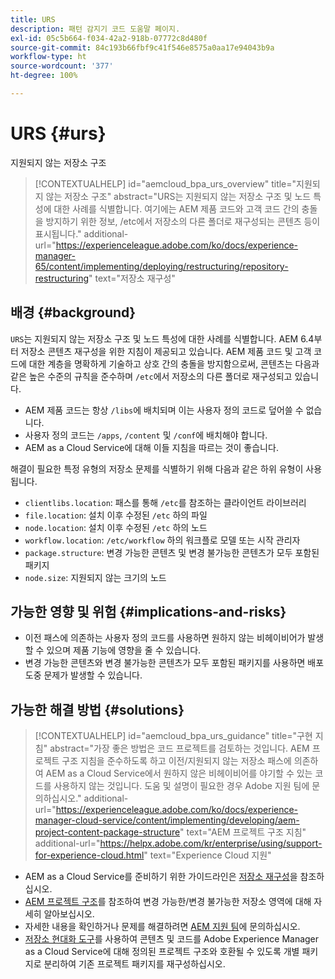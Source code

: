 ```yaml
---
title: URS
description: 패턴 감지기 코드 도움말 페이지.
exl-id: 05c5b664-f034-42a2-918b-07772c8d480f
source-git-commit: 84c193b66fbf9c41f546e8575a0aa17e94043b9a
workflow-type: ht
source-wordcount: '377'
ht-degree: 100%

---
```


# URS {#urs}

지원되지 않는 저장소 구조

>[!CONTEXTUALHELP]
>id="aemcloud_bpa_urs_overview"
>title="지원되지 않는 저장소 구조"
>abstract="URS는 지원되지 않는 저장소 구조 및 노드 특성에 대한 사례를 식별합니다. 여기에는 AEM 제품 코드와 고객 코드 간의 충돌을 방지하기 위한 정보, /etc에서 저장소의 다른 폴더로 재구성되는 콘텐츠 등이 표시됩니다."
>additional-url="https://experienceleague.adobe.com/ko/docs/experience-manager-65/content/implementing/deploying/restructuring/repository-restructuring" text="저장소 재구성"

## 배경 {#background}

`URS`는 지원되지 않는 저장소 구조 및 노드 특성에 대한 사례를 식별합니다. AEM 6.4부터 저장소 콘텐츠 재구성을 위한 지침이 제공되고 있습니다. AEM 제품 코드 및 고객 코드에 대한 계층을 명확하게 기술하고 상호 간의 충돌을 방지함으로써, 콘텐츠는 다음과 같은 높은 수준의 규칙을 준수하며 `/etc`에서 저장소의 다른 폴더로 재구성되고 있습니다.

* AEM 제품 코드는 항상 `/libs`에 배치되며 이는 사용자 정의 코드로 덮어쓸 수 없습니다.
* 사용자 정의 코드는 `/apps`, `/content` 및 `/conf`에 배치해야 합니다.
* AEM as a Cloud Service에 대해 이들 지침을 따르는 것이 좋습니다.

해결이 필요한 특정 유형의 저장소 문제를 식별하기 위해 다음과 같은 하위 유형이 사용됩니다.

* `clientlibs.location`: 패스를 통해 `/etc`를 참조하는 클라이언트 라이브러리
* `file.location`: 설치 이후 수정된 `/etc` 하의 파일
* `node.location`: 설치 이후 수정된 `/etc` 하의 노드
* `workflow.location`: `/etc/workflow` 하의 워크플로 모델 또는 시작 관리자
* `package.structure`: 변경 가능한 콘텐츠 및 변경 불가능한 콘텐츠가 모두 포함된 패키지
* `node.size`: 지원되지 않는 크기의 노드

## 가능한 영향 및 위험 {#implications-and-risks}

* 이전 패스에 의존하는 사용자 정의 코드를 사용하면 원하지 않는 비헤이비어가 발생할 수 있으며 제품 기능에 영향을 줄 수 있습니다.
* 변경 가능한 콘텐츠와 변경 불가능한 콘텐츠가 모두 포함된 패키지를 사용하면 배포 도중 문제가 발생할 수 있습니다.

## 가능한 해결 방법 {#solutions}

>[!CONTEXTUALHELP]
>id="aemcloud_bpa_urs_guidance"
>title="구현 지침"
>abstract="가장 좋은 방법은 코드 프로젝트를 검토하는 것입니다. AEM 프로젝트 구조 지침을 준수하도록 하고 이전/지원되지 않는 저장소 패스에 의존하여 AEM as a Cloud Service에서 원하지 않은 비헤이비어를 야기할 수 있는 코드를 사용하지 않는 것입니다. 도움 및 설명이 필요한 경우 Adobe 지원 팀에 문의하십시오."
>additional-url="https://experienceleague.adobe.com/ko/docs/experience-manager-cloud-service/content/implementing/developing/aem-project-content-package-structure" text="AEM 프로젝트 구조 지침"
>additional-url="https://helpx.adobe.com/kr/enterprise/using/support-for-experience-cloud.html" text="Experience Cloud 지원"

* AEM as a Cloud Service를 준비하기 위한 가이드라인은 [저장소 재구성](https://experienceleague.adobe.com/ko/docs/experience-manager-65/content/implementing/deploying/restructuring/repository-restructuring)을 참조하십시오.
* [AEM 프로젝트 구조](https://experienceleague.adobe.com/ko/docs/experience-manager-cloud-service/content/implementing/developing/aem-project-content-package-structure)를 참조하여 변경 가능한/변경 불가능한 저장소 영역에 대해 자세히 알아보십시오.
* 자세한 내용을 확인하거나 문제를 해결하려면 [AEM 지원 팀](https://helpx.adobe.com/kr/enterprise/using/support-for-experience-cloud.html)에 문의하십시오.
* [저장소 현대화 도구](https://experienceleague.adobe.com/ko/docs/experience-manager-cloud-service/content/migration-journey/refactoring-tools/repo-modernizer#refactoring-tools)를 사용하여 콘텐츠 및 코드를 Adobe Experience Manager as a Cloud Service에 대해 정의된 프로젝트 구조와 호환될 수 있도록 개별 패키지로 분리하여 기존 프로젝트 패키지를 재구성하십시오.
